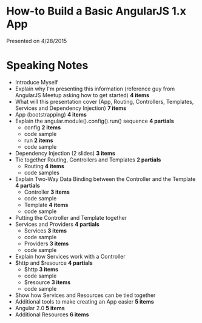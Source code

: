 # How-to Build a Basic AngularJS 1.x App

Presented on 4/28/2015

# Speaking Notes

 - Introduce Myself
 - Explain why I'm presenting this information (reference guy from AngularJS Meetup asking how to get started) **4 items**
 - What will this presentation cover (App, Routing, Controllers, Templates, Services and Dependency Injection) **7 items**
 - App (bootstrapping) **4 items**
 - Explain the angular.module().config().run() sequence **4 partials**
    - config **2 items**
    - code sample
    - run **2 items**
    - code sample
 - Dependency Injection (2 slides) **3 items**
 - Tie together Routing, Controllers and Templates **2 partials**
    - Routing **4 items**
    - code samples
 - Explain Two-Way Data Binding between the Controller and the Template **4 partials**
    - Controller **3 items**
    - code sample
    - Template **4 items**
    - code sample
 - Putting the Controller and Template together
 - Services and Providers **4 partials**
    - Services **3 items**
    - code sample
    - Providers **3 items**
    - code sample
 - Explain how Services work with a Controller
 - $http and $resource **4 partials**
    - $http **3 items**
    - code sample
    - $resource **3 items**
    - code sample
 - Show how Services and Resources can be tied together
 - Additional tools to make creating an App easier **5 items**
 - Angular 2.0 **5 items**
 - Additional Resources **6 items**